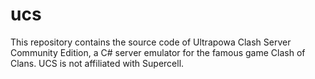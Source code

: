 # ucs
This repository contains the source code of Ultrapowa Clash Server Community Edition, a C# server emulator for the famous game Clash of Clans. UCS is not affiliated with Supercell.
